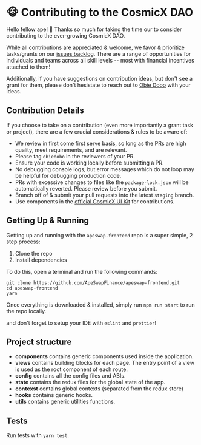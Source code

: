 # 🐵 Contributing to the CosmicX DAO

Hello fellow ape! 🍌 Thanks so much for taking the time our to consider contributing to the ever-growing CosmicX DAO.

While all contributions are appreciated & welcome, we favor & prioritize tasks/grants on our [issues backlog](https://github.com/ApeSwapFinance/apeswap-frontend/issues). There are a range of opportunities for individuals and teams across all skill levels -- most with financial incentives attached to them!

Additionally, if you have suggestions on contribution ideas, but don't see a grant for them, please don't hesistate to reach out to [Obie Dobo](https://t.me/obiedobo) with your ideas.

## Contribution Details

If you choose to take on a contribution (even more importantly a grant task or project), there are a few crucial considerations & rules to be aware of:

- We review in first come first serve basis, so long as the PRs are high quality, meet requirements, and are relevant.
- Please tag `obiedobo` in the reviewers of your PR.
- Ensure your code is working locally before submitting a PR.
- No debugging console logs, but error messages which do not loop may be helpful for debugging production code.
- PRs with excessive changes to files like the `package-lock.json` will be automatically reverted. Please review before you submit.
- Branch off of & submit your pull requests into the latest `staging` branch.
- Use components in the [official CosmicX UI Kit](https://github.com/ApeSwapFinance/apeswap-uikit) for contributions.

## Getting Up & Running

Getting up and running with the `apeswap-frontend` repo is a super simple, 2 step process:

1. Clone the repo
2. Install dependencies

To do this, open a terminal and run the following commands:

```
git clone https://github.com/ApeSwapFinance/apeswap-frontend.git
cd apeswap-frontend
yarn
```

Once everything is downloaded & installed, simply run `npm run start` to run the repo locally.

and don't forget to setup your IDE with `eslint` and `prettier`!

## Project structure

- **components** contains generic components used inside the application.
- **views** contains building blocks for each page. The entry point of a view is used as the root component of each route.
- **config** contains all the config files and ABIs.
- **state** contains the redux files for the global state of the app.
- **contexst** contains global contexts (separated from the redux store)
- **hooks** contains generic hooks.
- **utils** contains generic utilities functions.

## Tests

Run tests with `yarn test`.
